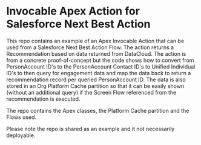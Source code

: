 # Invocable Apex Action for Salesforce Next Best Action 

This repo contains an example of an Apex Invocable Action that can be used from a Salesforce 
Next Best Action Flow. The action returns a Recommendation based on data returned from 
DataCloud. The action is from a concrete proof-of-concept but the code shows how to convert 
from PersonAccount ID's to the PersonAccount Contact ID's to Unified Individual ID's to 
then query for engagement data and map the data back to return a recommendation record per 
queried PersonAccount ID. The data is also stored in an Org Platform Cache partition so that 
it can be easily shown (without an additional query) if the Screen Flow referenced from the 
recommendation is executed.

The repo contains the Apex classes, the Platform Cache partition and the Flows used. 

Please note the repo is shared as an example and it not necessarily deployable.